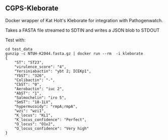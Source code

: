 CGPS-Kleborate
--------------

Docker wrapper of Kat Holt's Kleborate for integration with Pathogenwatch.

Takes a FASTA file streamed to SDTIN and writes a JSON blob to STDOUT

Test with:
```
cd test_data
gunzip -c NTUH-K2044.fasta.gz | docker run --rm  -i kleborate
{
    "ST": "ST23",
    "virulence_score": "4",
    "Yersiniabactin": "ybt 2; ICEKp1",
    "YbST": "326",
    "Colibactin": "-",
    "CbST": "0",
    "Aerobactin": "iuc 2",
    "AbST": "1",
    "Salmochelin": "iro 5",
    "SmST": "18-1LV",
    "hypermucoidy": "rmpA;rmpA",
    "wzi": "wzi1",
    "K_locus": "KL1",
    "K_locus_confidence": "Perfect",
    "O_locus": "O1v2",
    "O_locus_confidence": "Very high"
}
```